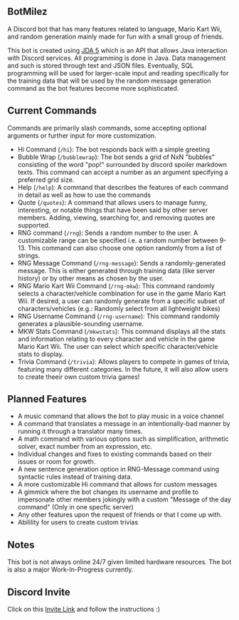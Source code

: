 ## BotMilez
A Discord bot that has many features related to language, Mario Kart Wii, and random generation mainly made for fun with a small group of friends.

This bot is created using [JDA 5](https://github.com/discord-jda/JDA) which is an API that allows Java interaction with Discord services. All programming is done in Java. Data management and such is stored through text and JSON files.
Eventually, SQL programming will be used for larger-scale input and reading specifically for the training data that will be used by the random message generation command as the bot features become more sophisticated.

## Current Commands
Commands are primarily slash commands, some accepting optional arguments or further input for more customization. 

* Hi Command (`/hi`): The bot responds back with a simple greeting
* Bubble Wrap (`/bubblewrap`): The bot sends a grid of NxN "bubbles" consisting of the word "pop!" surrounded by discord spoiler markdown texts. This command can accept a number as an argument specifying a preferred grid size.
* Help (`/help`): A command that describes the features of each command in detail as well as how to use the commands
* Quote (`/quotes`): A command that allows users to manage funny, interesting, or notable things that have been said by other server members. Adding, viewing, searching for, and removing quotes are supported.
* RNG command (`/rng`): Sends a random number to the user. A customizable range can be specified i.e. a random number between 9-13. This command can also choose one option randomly from a list of strings.
* RNG Message Command (`/rng-message`): Sends a randomly-generated message. This is either generated through training data (like server history) or by other means as chosen by the user.
* RNG Mario Kart Wii Command (`/rng-mkw`): This command randomly selects a character/vehicle combination for use in the game Mario Kart Wii. If desired, a user can randomly generate from a specific subset of characters/vehicles (e.g.: Randomly select from all lightweight bikes)
* RNG Username Command (`/rng-username`): This command randomly generates a plausible-sounding username.
* MKW Stats Command (`/mkwstats`): This command displays all the stats and information relating to every character and vehicle in the game Mario Kart Wii. The user can select which specific character/vehicle stats to display.
* Trivia Command (`/trivia`): Allows players to compete in games of trivia, featuring many different categories. In the future, it will also allow users to create theeir own custom trivia games!

## Planned Features
* A music command that allows the bot to play music in a voice channel
* A command that translates a message in an intentionally-bad manner by running it through a translator many times.
* A math command with various options such as simplification, arithmetic solver, exact number from an expression, etc.
* Individual changes and fixes to existing commands based on their issues or room for growth.
* A new sentence generation option in RNG-Message command using syntactic rules instead of training data.
* A more customizable Hi command that allows for custom messages
* A gimmick where the bot changes its username and profile to impersonate other members jokingly with a custom "Message of the day command" (Only in one specfic server)
* Any other features upon the request of friends or that I come up with.
* Abilility for users to create custom trivias

## Notes
This bot is not always online 24/7 given limited hardware resources. The bot is also a major Work-In-Progress currently.

## Discord Invite
Click on this [Invite Link](https://discord.com/api/oauth2/authorize?client_id=1104079527770063000&permissions=277062199872&scope=bot%20applications.commands) and follow the instructions :)
